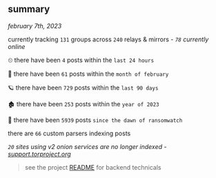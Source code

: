 
## summary
_february 7th, 2023_

currently tracking `131` groups across `240` relays & mirrors - _`78` currently online_

⏲ there have been `4` posts within the `last 24 hours`

🦈 there have been `61` posts within the `month of february`

🪐 there have been `729` posts within the `last 90 days`

🏚 there have been `253` posts within the `year of 2023`

🦕 there have been `5939` posts `since the dawn of ransomwatch`

there are `66` custom parsers indexing posts

_`20` sites using v2 onion services are no longer indexed - [support.torproject.org](https://support.torproject.org/onionservices/v2-deprecation/)_

> see the project [README](https://github.com/joshhighet/ransomwatch#ransomwatch--) for backend technicals
